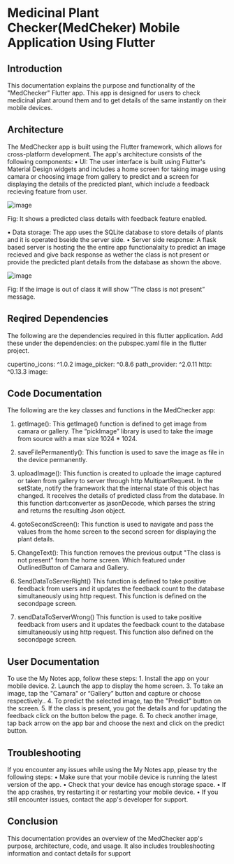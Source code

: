 # Medicinal Plant Checker(MedCheker) Mobile Application Using Flutter

## Introduction
This documentation explains the purpose and functionality of the "MedChecker" Flutter app. This app is designed for users to check  medicinal plant around them and to get details of the same instantly on their mobile devices.

## Architecture
The MedChecker app is built using the Flutter framework, which allows for cross-platform development. The app's architecture consists of the following components:
    • UI: The user interface is built using Flutter's Material Design widgets and includes a home screen for taking image using camara or choosing image from gallery to predict and a screen for displaying the details of the predicted plant, which include a feedback recieving feature from user.

![image](https://user-images.githubusercontent.com/33660875/221493312-fcae7f0c-6f55-45f2-9726-e7364d41fa56.png)

Fig: It shows a predicted class details with  feedback feature enabled.
    
• Data storage: The app uses the SQLite database to store details of plants and it is operated bseide the server side.
• Server side response: A flask based server is hosting the the entire app functionalaity to predict an image recieved and give back response as wether the class is not present or provide the predicted plant details from the database as shown the above.

![image](https://user-images.githubusercontent.com/33660875/221493378-ba13cf00-45cb-4932-bc02-e461e62fecd6.png)

Fig: If the image is out of class it will show “The class is not present” message.

## Reqired  Dependencies
The following are the dependencies required in this flutter application. Add these under the dependencies: on the pubspec.yaml file in the flutter project.

cupertino_icons: ^1.0.2
image_picker: ^0.8.6
path_provider: ^2.0.11
http: ^0.13.3
image:




## Code Documentation
The following are the key classes and functions in the MedChecker app:
1. getImage(): 
This getImage() function is defined to get image from camara or gallery.
The “pickImage” library is used to take the image from source with a max size 	1024 * 1024.

2. saveFilePermanently(): 
This function is used to save the image as file in the device permanently.

3. uploadImage():
This function is created to uploade the image captured or taken from gallery to server through http  MultipartRequest.
In the setState, notify the framework that the internal state of this object has changed.
It receives the details of predicted class from the database.
In this function dart:converter as jasonDecode, which parses the string and returns the resulting Json object.

4. gotoSecondScreen():
This function is used to navigate and  pass the values from the home screen to 	the second screen for displaying the plant details. 

5. ChangeText():
This function removes the previous output "The class is not present" from the home screen. 
Which featured under OutlinedButton of Camara and Gallery.
       
6. SendDataToServerRight()
This function is defined to take positive feedback from users and it updates the feedback count to the database simultaneously using http request.
This function is defined on the secondpage screen.

7. sendDataToServerWrong()
This function is used to take positive feedback from users and it updates the feedback count to the database simultaneously using http request.
This function also defined on the secondpage screen.

## User Documentation
To use the My Notes app, follow these steps:
    1. Install the app on your mobile device.
    2. Launch the app to display the home screen.
    3. To take an image, tap the "Camara" or “Gallery” button and capture or choose respectively..
    4. To predict the selected image, tap the "Predict" button on the screen.
    5. If the class is present, you got the details and for updating the feedback click on the button below the page.
    6. To check another image, tap back arrow on the app bar and choose the next and click on the predict button.

## Troubleshooting
If you encounter any issues while using the My Notes app, please try the following steps:
    • Make sure that your mobile device is running the latest version of the app.
    • Check that your device has enough storage space.
    • If the app crashes, try restarting it or restarting your mobile device.
    • If you still encounter issues, contact the app's developer for support.
## Conclusion
This documentation provides an overview of the MedChecker app's purpose, architecture, code, and usage. It also includes troubleshooting information and contact details for support
